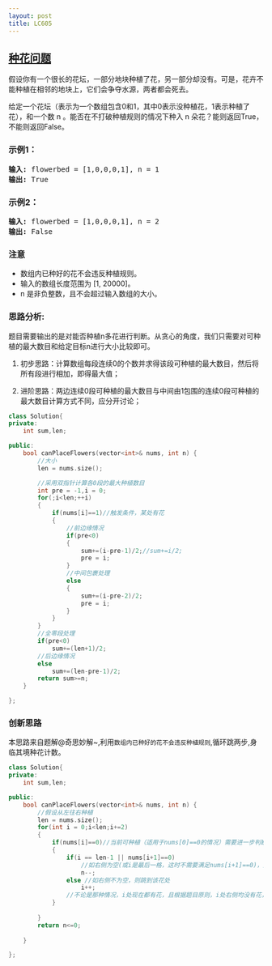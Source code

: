 ```yaml
---
layout: post
title: LC605
---
```

## [种花问题](https://leetcode-cn.com/problems/can-place-flowers/)

假设你有一个很长的花坛，一部分地块种植了花，另一部分却没有。可是，花卉不能种植在相邻的地块上，它们会争夺水源，两者都会死去。

给定一个花坛（表示为一个数组包含0和1，其中0表示没种植花，1表示种植了花），和一个数 n 。能否在不打破种植规则的情况下种入 n 朵花？能则返回True，不能则返回False。

### 示例1：
<pre>
<strong>输入:</strong> flowerbed = [1,0,0,0,1], n = 1
<strong>输出:</strong> True
</pre>
### 示例2：
<pre>
<strong>输入:</strong> flowerbed = [1,0,0,0,1], n = 2
<strong>输出:</strong> False
</pre>

### 注意
- 数组内已种好的花不会违反种植规则。
- 输入的数组长度范围为 [1, 20000]。
- n 是非负整数，且不会超过输入数组的大小。

### 思路分析:

题目需要输出的是对能否种植n多花进行判断。从贪心的角度，我们只需要对可种植的最大数目和给定目标n进行大小比较即可。

1. 初步思路：计算数组每段连续0的个数并求得该段可种植的最大数目，然后将所有段进行相加，即得最大值；

2. 进阶思路：两边连续0段可种植的最大数目与中间由1包围的连续0段可种植的最大数目计算方式不同，应分开讨论；

```C++
class Solution{
private:
    int sum,len;

public:
    bool canPlaceFlowers(vector<int>& nums, int n) {
        //大小
        len = nums.size();

        //采用双指针计算各0段的最大种植数目
        int pre = -1,i = 0;
        for(;i<len;++i)
        {
            if(nums[i]==1)//触发条件，某处有花
            {
                //前边缘情况
                if(pre<0)
                {
                    sum+=(i-pre-1)/2;//sum+=i/2;
                    pre = i;
                }
                //中间包裹处理
                else
                {
                    sum+=(i-pre-2)/2;
                    pre = i;
                }
            }
        }
        //全零段处理
        if(pre<0)
            sum+=(len+1)/2;
        //后边缘情况
        else
            sum+=(len-pre-1)/2;
        return sum>=n;
    } 

};
```
### 创新思路
本思路来自题解@奇思妙解~,利用`数组内已种好的花不会违反种植规则`,循环跳两步,身临其境种花计数。
```C++
class Solution{
private:
    int sum,len;

public:
    bool canPlaceFlowers(vector<int>& nums, int n) {
        //假设从左往右种植
        len = nums.size();
        for(int i = 0;i<len;i+=2)
        {
            if(nums[i]==0)//当前可种植（适用于nums[0]==0的情况）需要进一步判断右侧是否为空
            {
                if(i == len-1 || nums[i+1]==0)
                    //如右侧为空(或i是最后一格，这时不需要满足nums[i+1]==0)，则假想种上花
                    n--;
                else //如右侧不为空，则跳到该花处
                    i++;
                //不论是那种情况，i处现在都有花，且根据题目原则，i处右侧均没有花，这就是接下来进行2跳步的原因
            }
            
        }
        return n<=0;
        
    } 

};
```

